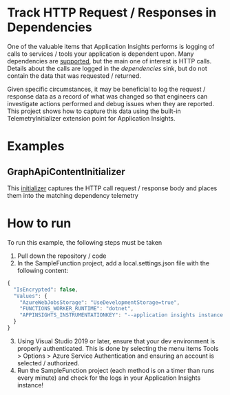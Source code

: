 ﻿# Track HTTP Request / Responses in Dependencies
One of the valuable items that Application Insights performs is logging of calls to services / tools your application is dependent upon.  Many dependencies are [supported](https://docs.microsoft.com/en-us/azure/azure-monitor/app/asp-net-dependencies), but the main one of interest is HTTP calls.  Details about the calls are logged in the _dependencies_ sink, but do not contain the data that was requested / returned.

Given specific circumstances, it may be beneficial to log the request / response data as a record of what was changed so that engineers can investigate actions performed and debug issues when they are reported.  This project shows how to capture this data using the built-in TelemetryInitializer extension point for Application Insights.

# Examples
## GraphApiContentInitializer
This [initializer](SampleFunction/GraphApiContentInitializer.cs) captures the HTTP call request / response body and places them into the matching dependency telemetry

# How to run
To run this example, the following steps must be taken
1. Pull down the repository / code
2. In the SampleFunction project, add a local.settings.json file with the following content:
```Javascript
{
  "IsEncrypted": false,
  "Values": {
    "AzureWebJobsStorage": "UseDevelopmentStorage=true",
    "FUNCTIONS_WORKER_RUNTIME": "dotnet",
    "APPINSIGHTS_INSTRUMENTATIONKEY": "--application insights instance to send logs to--"
  }
}
```
3. Using Visual Studio 2019 or later, ensure that your dev environment is properly authenticated.  This is done by selecting the menu items Tools > Options > Azure Service Authentication and ensuring an account is selected / authorized.
4. Run the SampleFunction project (each method is on a timer than runs every minute) and check for the logs in your Application Insights instance!
